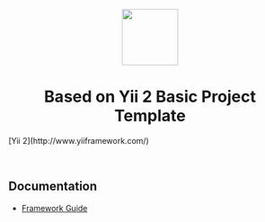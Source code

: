 <p align="center">
    <a href="https://github.com/yiisoft" target="_blank">
        <img src="https://avatars0.githubusercontent.com/u/993323" height="100px">
    </a>
    <h1 align="center">Based on Yii 2 Basic Project Template</h1>
    <p>[Yii 2](http://www.yiiframework.com/)</p>
    <br>
</p>

## Documentation
- [Framework Guide](http://www.yiiframework.com/doc-2.0/guide-index.html)
